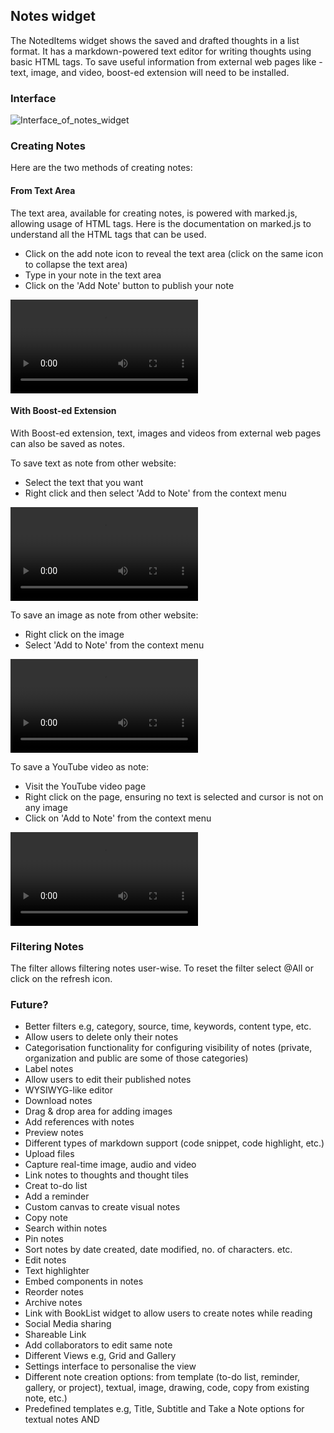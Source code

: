 ## Notes widget

The NotedItems widget shows the saved and drafted thoughts in a list format. It has a markdown-powered text editor for writing thoughts using basic HTML tags. To save useful information from external web pages like - text, image, and video, boost-ed extension will need to be installed.


### Interface

![Interface_of_notes_widget](https://gitlab.com/edvanta/gomad/thoughtjumper/tj-dictionary/-/wikis/uploads/dbc11f00045c468fae3bd55a8e57ed44/Interface_of_notes_widget.png)

### Creating Notes

Here are the two methods of creating notes:

#### From Text Area

The text area, available for creating notes, is powered with marked.js, allowing usage of HTML tags. Here is the documentation on marked.js to understand all the HTML tags that can be used.

- Click on the add note icon to reveal the text area (click on the same icon to collapse the text area)
- Type in your note in the text area
- Click on the 'Add Note' button to publish your note

![Adding_Notes_via_Text_Area](https://gitlab.com/edvanta/gomad/thoughtjumper/tj-dictionary/-/wikis/uploads/428fb91a983bd54a8550a5a08613d3b7/Adding_Notes_via_Text_Area.webm)

#### With Boost-ed Extension

With Boost-ed extension, text, images and videos from external web pages can also be saved as notes.

To save text as note from other website:
- Select the text that you want
- Right click and then select 'Add to Note' from the context menu

![Adding_text_as_note_via_Boost-ed_Extension](https://gitlab.com/edvanta/gomad/thoughtjumper/tj-dictionary/-/wikis/uploads/e61a105813122c5de20b21a75733852e/Adding_text_as_note_via_Boost-ed_Extension.webm)

To save an image as note from other website:
- Right click on the image
- Select 'Add to Note' from the context menu

![Adding_image_as_a_note](https://gitlab.com/edvanta/gomad/thoughtjumper/tj-dictionary/-/wikis/uploads/8fd2e1a880c98c701daf6d303aea1510/Adding_image_as_a_note.webm)

To save a YouTube video as note:
- Visit the YouTube video page
- Right click on the page, ensuring no text is selected and cursor is not on any image
- Click on 'Add to Note' from the context menu

![Adding_youtube_video_as_note_via_boosted_extension](https://gitlab.com/edvanta/gomad/thoughtjumper/tj-dictionary/-/wikis/uploads/b990c477e9b5732a9b3d87923be631e8/Adding_youtube_video_as_note_via_boosted_extension.webm)


### Filtering Notes

The filter allows filtering notes user-wise. To reset the filter select @All or click on the refresh icon.


### Future?

- Better filters e.g, category, source, time, keywords, content type, etc.
- Allow users to delete only their notes
- Categorisation functionality for configuring visibility of notes (private, organization and public are some of those categories)
- Label notes
- Allow users to edit their published notes
- WYSIWYG-like editor
- Download notes
- Drag & drop area for adding images
- Add references with notes
- Preview notes
- Different types of markdown support (code snippet, code highlight, etc.)
- Upload files
- Capture real-time image, audio and video
- Link notes to thoughts and thought tiles
- Creat to-do list
- Add a reminder
- Custom canvas to create visual notes
- Copy note
- Search within notes
- Pin notes
- Sort notes by date created, date modified, no. of characters. etc.
- Edit notes
- Text highlighter
- Embed components in notes
- Reorder notes
- Archive notes
- Link with BookList widget to allow users to create notes while reading
- Social Media sharing
- Shareable Link
- Add collaborators to edit same note
- Different Views e.g, Grid and Gallery
- Settings interface to personalise the view
- Different note creation options: from template (to-do list, reminder, gallery, or project), textual, image, drawing, code, copy from existing note, etc.)
- Predefined templates e.g, Title, Subtitle and Take a Note options for textual notes AND 
